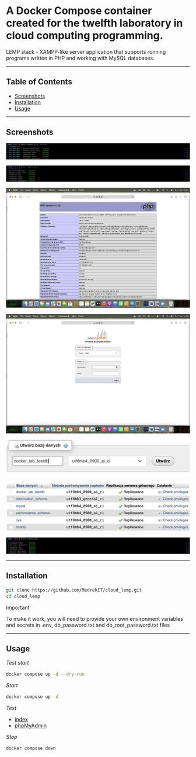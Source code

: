 # A Docker Compose container created for the twelfth laboratory in cloud computing programming.

LEMP stack - XAMPP-like server application that supports running programs written in PHP and working with MySQL databases.

---

## Table of Contents

- [Screenshots](#screenshots)
- [Installation](#installation)
- [Usage](#usage)

---

## Screenshots

![Container starting dry run](./screenshots/dry_run.png)

![Container starting](./screenshots/start.png)

![Checking start page](./screenshots/index.png)

![Checking phpMyAdmin](./screenshots/phpmyadmin.png)

![Initializing database](./screenshots/db_create.png)

![Final databases list](./screenshots/db_all.png)

![Stopping container](./screenshots/stop.png)

---

## Installation

```bash
git clone https://github.com/MedrekIT/cloud_lemp.git
cd cloud_lemp
```

> [!IMPORTANT]
> To make it work, you will need to provide your own environment variables and secrets in .env, db_password.txt and db_root_password.txt files

---

## Usage

*Test start*
```bash
docker compose up -d --dry-run
```

*Start*
```bash
docker compose up -d
```

*Test*
- [index](localhost:4001)
- [phpMyAdmin](localhost:6001)

*Stop*
```bash
docker compose down
```
